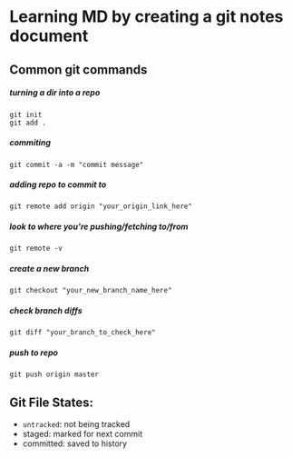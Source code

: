 # Learning MD by creating a git notes document
## Common git commands
##### turning a dir into a repo
```
git init
git add .
```
##### commiting
`git commit -a -m "commit message"`
##### adding repo to commit to
`git remote add origin "your_origin_link_here"`
##### look to where you're pushing/fetching to/from
`git remote -v`
##### create a new branch
`git checkout "your_new_branch_name_here"`
##### check branch diffs
`git diff "your_branch_to_check_here"`
##### push to repo
`git push origin master`

## Git File States:
- `untracked`: not being tracked
- staged:
marked for next commit
- committed:
saved to history
